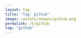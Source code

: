 ```yaml
---
layout: tag
title: "Tag: github"
image: /assets/images/github.png
permalink: /t/github
tag: "github"
---
```


